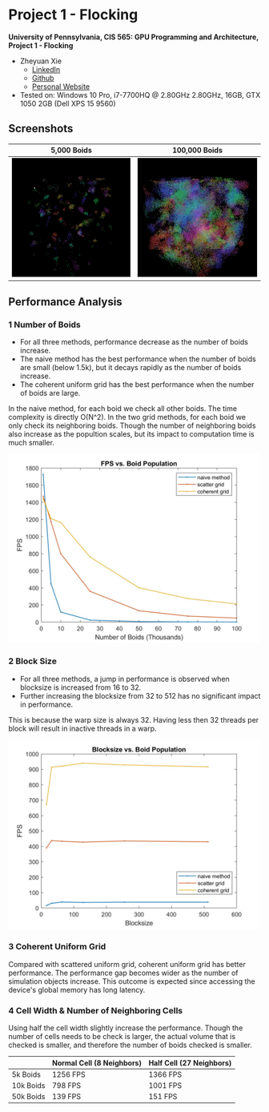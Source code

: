 # Project 1 - Flocking
**University of Pennsylvania, CIS 565: GPU Programming and Architecture, Project 1 - Flocking**

* Zheyuan Xie
  * [LinkedIn](https://www.linkedin.com/in/zheyuan-xie)
  * [Github](https://github.com/ZheyuanXie)
  * [Personal Website](http://errorspace.cn)
* Tested on: Windows 10 Pro, i7-7700HQ @ 2.80GHz 2.80GHz, 16GB, GTX 1050 2GB (Dell XPS 15 9560)

## Screenshots
| 5,000 Boids | 100,000 Boids |
|--|--|
|![Number of boids: 5k](images/5k_compressed.gif) | ![Number of boids: 100k](images/100k_compressed.gif) |

## Performance Analysis
### 1 Number of Boids
 - For all three methods, performance decrease as the number of boids increase. 
 - The naive method has the best performance when the number of boids are small (below 1.5k), but it decays rapidly as the number of boids increase. 
 - The coherent uniform grid has the best performance when the number of boids are large.

 In the naive method, for each boid we check all other boids. The time complexity is directly O(N^2). In the two grid methods, for each boid we only check its neighboring boids. Though the number of neighboring boids also increase as the popultion scales, but its impact to computation time is much smaller.

![](images/population_fps.jpg)

### 2 Block Size
 - For all three methods, a jump in performance is observed when blocksize is increased from 16 to 32. 
 - Further increasing the blocksize from 32 to 512 has no significant impact in performance.
 
 This is because the warp size is always 32. Having less then 32 threads per block will result in inactive threads in a warp.

![](images/blocksize_fps.jpg)

### 3 Coherent Uniform Grid
Compared with scattered uniform grid, coherent uniform grid has better performance. The performance gap becomes wider as the number of simulation objects increase. This outcome is expected since accessing the device's global memory has long latency.

### 4 Cell Width & Number of Neighboring Cells
Using half the cell width slightly increase the performance. Though the number of cells needs to be check is larger, the actual volume that is checked is smaller, and therefore the number of boids checked is smaller.

||Normal Cell (8 Neighbors)| Half Cell (27 Neighbors)
|--|--|--|
|5k Boids|1256 FPS|1366 FPS|
|10k Boids|798 FPS |1001 FPS|
|50k Boids|139 FPS |151 FPS|
